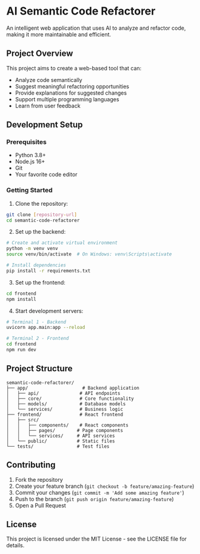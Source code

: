 # AI Semantic Code Refactorer

An intelligent web application that uses AI to analyze and refactor code, making it more maintainable and efficient.

## Project Overview

This project aims to create a web-based tool that can:
- Analyze code semantically
- Suggest meaningful refactoring opportunities
- Provide explanations for suggested changes
- Support multiple programming languages
- Learn from user feedback

## Development Setup

### Prerequisites
- Python 3.8+
- Node.js 16+
- Git
- Your favorite code editor

### Getting Started

1. Clone the repository:
```bash
git clone [repository-url]
cd semantic-code-refactorer
```

2. Set up the backend:
```bash
# Create and activate virtual environment
python -m venv venv
source venv/bin/activate  # On Windows: venv\Scripts\activate

# Install dependencies
pip install -r requirements.txt
```

3. Set up the frontend:
```bash
cd frontend
npm install
```

4. Start development servers:
```bash
# Terminal 1 - Backend
uvicorn app.main:app --reload

# Terminal 2 - Frontend
cd frontend
npm run dev
```

## Project Structure

```
semantic-code-refactorer/
├── app/                    # Backend application
│   ├── api/               # API endpoints
│   ├── core/              # Core functionality
│   ├── models/            # Database models
│   └── services/          # Business logic
├── frontend/              # React frontend
│   ├── src/
│   │   ├── components/    # React components
│   │   ├── pages/        # Page components
│   │   └── services/     # API services
│   └── public/           # Static files
└── tests/                # Test files
```

## Contributing

1. Fork the repository
2. Create your feature branch (`git checkout -b feature/amazing-feature`)
3. Commit your changes (`git commit -m 'Add some amazing feature'`)
4. Push to the branch (`git push origin feature/amazing-feature`)
5. Open a Pull Request

## License

This project is licensed under the MIT License - see the LICENSE file for details. 